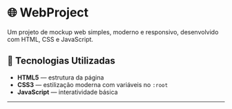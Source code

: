 # 🌐 WebProject

Um projeto de mockup web simples, moderno e responsivo, desenvolvido com HTML, CSS e JavaScript.

## 🔧 Tecnologias Utilizadas

- **HTML5** — estrutura da página
- **CSS3** — estilização moderna com variáveis no `:root`
- **JavaScript** — interatividade básica

---
